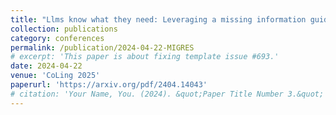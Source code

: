```yaml
---
title: "Llms know what they need: Leveraging a missing information guided framework to empower retrieval-augmented generation"
collection: publications
category: conferences
permalink: /publication/2024-04-22-MIGRES
# excerpt: 'This paper is about fixing template issue #693.'
date: 2024-04-22
venue: 'CoLing 2025'
paperurl: 'https://arxiv.org/pdf/2404.14043'
# citation: 'Your Name, You. (2024). &quot;Paper Title Number 3.&quot; <i>GitHub Journal of Bugs</i>. 1(3).'
---
```


<!-- The contents above will be part of a list of publications, if the user clicks the link for the publication than the contents of section will be rendered as a full page, allowing you to provide more information about the paper for the reader. When publications are displayed as a single page, the contents of the above "citation" field will automatically be included below this section in a smaller font. -->
